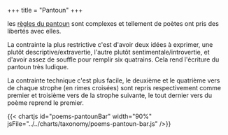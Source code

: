 +++
title = "Pantoun"
+++

les [règles du pantoun](https://fr.wikipedia.org/wiki/Pantoum) sont complexes et tellement de poètes ont pris des libertés avec elles.

La contrainte la plus restrictive c'est d'avoir deux idées à exprimer, une plutôt descriptive/extravertie, l'autre plutôt sentimentale/introvertie, et d'avoir assez de souffle pour remplir six quatrains. Cela rend l'écriture du pantoun très ludique.

La contrainte technique c'est plus facile, le deuxième et le quatrième vers de chaque strophe (en rimes croisées) sont repris respectivement comme premier et troisième vers de la strophe suivante, le tout dernier vers du poème reprend le premier.

{{< chartjs id="poems-pantounBar" width="90%" jsFile="../../charts/taxonomy/poems-pantoun-bar.js" />}}
